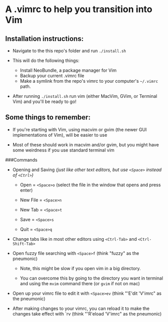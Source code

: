 A .vimrc to help you transition into Vim
=============================

Installation instructions:
--------------------------
- Navigate to the this repo's folder and run `./install.sh`  

- This will do the following things:
  - Install NeoBundle, a package manager for Vim
  - Backup your current .vimrc file
  - Make a symlink from the repo's vimrc to your computer's `~/.vimrc` path.

- After running `./install.sh` run vim (either MacVim, GVim, or Terminal
  Vim) and you'll be ready to go!

Some things to remember:
----------------------
- If you're starting with Vim, using macvim or gvim (the newer GUI implementations of Vim), will be easier to use

- Most of these should work in macvim and/or gvim, but you might have some weirdness if you use standard terminal vim
  
###Commands
  - Opening and Saving *(just like other text editors, but use `<Space>` instead of `<Ctrl>`)*
   
    - Open = `<Space>o`   (select the file in the window that opens and press enter)

    - New File  = `<Space>n`

    - New Tab = `<Space>t`

    - Save = `<Space>s`

    - Quit = `<Space>q`
   
  - Change tabs like in most other editors using `<Ctrl-Tab>` and `<Ctrl-Shift-Tab>`

  - Open fuzzy file searching with `<Space>f` (think "fuzzy" as the pneumonic)
   
      - Note, this might be slow if you open vim in a big directory. 

      - You can overcome this by going to the directory you want in terminal and using the `mvim` command there (or `gvim` if not on mac)

  - Open up your vimrc file to edit it with `<Space>ev` (think "'E'dit 'V'imrc" as the pneumonic)

  - After making changes to your vimrc, you can reload it to make the changes take effect with `<Space>rv (think "'R'eload 'V'imrc" as the pneumonic)
